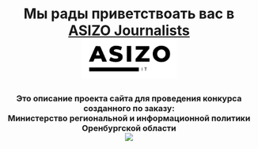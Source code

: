 <h1 align="center">Мы рады приветствоать вас в <br><a href="https://github.com/ShiderS/ASIZO_journalists/tree/main/" target="_blank">ASIZO Journalists</a><br> 
<img src="https://raw.githubusercontent.com/ShiderS/ASIZO_journalists/anti_plagiarism_VA/static/img/logo_ASIZO.svg" height="80"/></h1>
<h3 align="center">Это описание проекта сайта для проведения конкурса созданного по заказу:
<br> Министерство региональной и информационной политики Оренбургской области <br>
<img src="https://reginform.orb.ru/local/templates/g1/images/default-logo.svg" height="130"/></h3>
<br>
<br>
